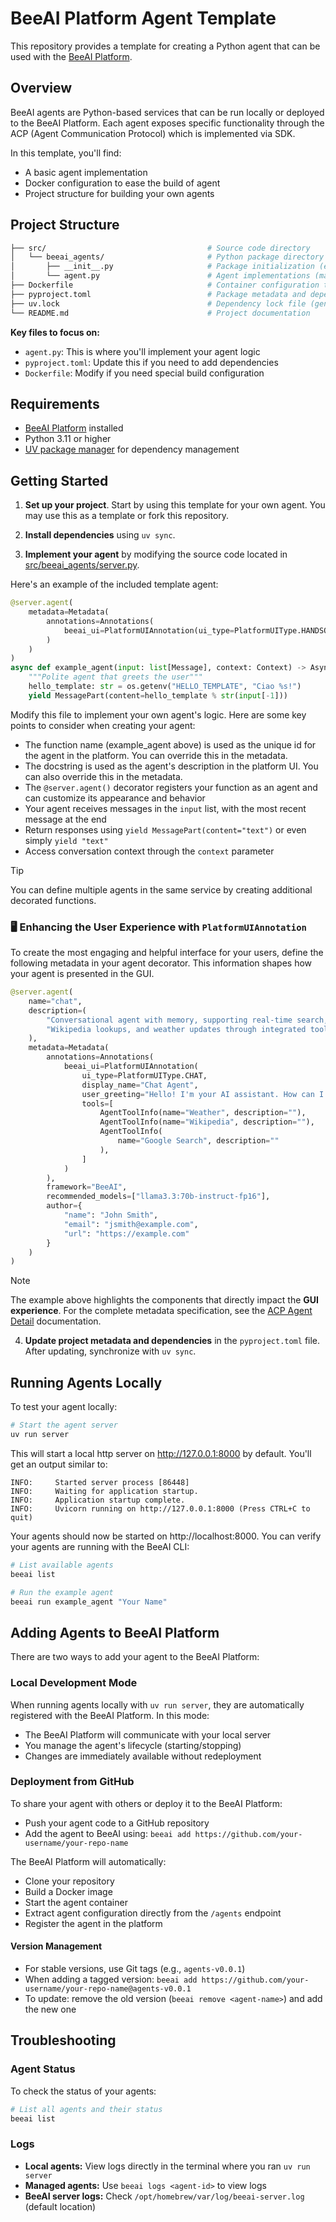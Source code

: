# BeeAI Platform Agent Template

This repository provides a template for creating a Python agent that can be used with the [BeeAI Platform](https://docs.beeai.dev).

## Overview

BeeAI agents are Python-based services that can be run locally or deployed to the BeeAI Platform. Each agent exposes specific functionality through the ACP (Agent Communication Protocol) which is implemented via SDK.

In this template, you'll find:
- A basic agent implementation
- Docker configuration to ease the build of agent
- Project structure for building your own agents

## Project Structure

```sh
├── src/                                    # Source code directory
│   └── beeai_agents/                       # Python package directory
│       ├── __init__.py                     # Package initialization (empty)
│       └── agent.py                        # Agent implementations (main file you'll modify)
├── Dockerfile                              # Container configuration to build the agent
├── pyproject.toml                          # Package metadata and dependencies
├── uv.lock                                 # Dependency lock file (generated by UV)
└── README.md                               # Project documentation
```

**Key files to focus on:**

- `agent.py`: This is where you'll implement your agent logic
- `pyproject.toml`: Update this if you need to add dependencies
- `Dockerfile`: Modify if you need special build configuration

## Requirements

- [BeeAI Platform](https://docs.beeai.dev/introduction/quickstart) installed
- Python 3.11 or higher
- [UV package manager](https://docs.astral.sh/uv/) for dependency management

## Getting Started

1. **Set up your project**. Start by using this template for your own agent. You may use this as a template or fork this repository.

2. **Install dependencies** using `uv sync`.

3. **Implement your agent** by modifying the source code located in [src/beeai_agents/server.py](src/beeai_agents/agent.py).

Here's an example of the included template agent:

```py
@server.agent(
    metadata=Metadata(
        annotations=Annotations(
            beeai_ui=PlatformUIAnnotation(ui_type=PlatformUIType.HANDSOFF)
        )
    )
)
async def example_agent(input: list[Message], context: Context) -> AsyncGenerator[RunYield, RunYieldResume]:
    """Polite agent that greets the user"""
    hello_template: str = os.getenv("HELLO_TEMPLATE", "Ciao %s!")
    yield MessagePart(content=hello_template % str(input[-1]))
```

Modify this file to implement your own agent's logic. Here are some key points to consider when creating your agent:
- The function name (example_agent above) is used as the unique id for the agent in the platform. You can override this in the metadata.
- The docstring is used as the agent's description in the platform UI. You can also override this in the metadata.
- The `@server.agent()` decorator registers your function as an agent and can customize its appearance and behavior
- Your agent receives messages in the `input` list, with the most recent message at the end
- Return responses using `yield MessagePart(content="text")` or even simply `yield "text"`
- Access conversation context through the `context` parameter

> [!TIP]
> You can define multiple agents in the same service by creating additional decorated functions.

### 🖥️ Enhancing the User Experience with `PlatformUIAnnotation`

To create the most engaging and helpful interface for your users, define the following metadata in your agent decorator. This information shapes how your agent is presented in the GUI.

```py
@server.agent(
    name="chat",
    description=(
        "Conversational agent with memory, supporting real-time search, "
        "Wikipedia lookups, and weather updates through integrated tools"
    ),
    metadata=Metadata(
        annotations=Annotations(
            beeai_ui=PlatformUIAnnotation(
                ui_type=PlatformUIType.CHAT,
                display_name="Chat Agent",
                user_greeting="Hello! I'm your AI assistant. How can I help you today?",
                tools=[
                    AgentToolInfo(name="Weather", description=""),
                    AgentToolInfo(name="Wikipedia", description=""),
                    AgentToolInfo(
                        name="Google Search", description=""
                    ),
                ]
            )
        ),
        framework="BeeAI",
        recommended_models=["llama3.3:70b-instruct-fp16"],
        author={
            "name": "John Smith",
            "email": "jsmith@example.com",
            "url": "https://example.com"
        }
    )
)
```

>[!Note]
>The example above highlights the components that directly impact the **GUI experience**. For the complete metadata specification, see the [ACP Agent Detail](https://agentcommunicationprotocol.dev/core-concepts/agent-detail) documentation.

4. **Update project metadata and dependencies** in the `pyproject.toml` file. After updating, synchronize with `uv sync`.

## Running Agents Locally

To test your agent locally:

```sh
# Start the agent server
uv run server
```

This will start a local http server on http://127.0.0.1:8000 by default. You'll get an output similar to:

```
INFO:     Started server process [86448]
INFO:     Waiting for application startup.
INFO:     Application startup complete.
INFO:     Uvicorn running on http://127.0.0.1:8000 (Press CTRL+C to quit)
```

Your agents should now be started on http://localhost:8000. You can verify your agents are running with the BeeAI CLI:

```sh
# List available agents
beeai list

# Run the example agent
beeai run example_agent "Your Name"
```

## Adding Agents to BeeAI Platform

There are two ways to add your agent to the BeeAI Platform:

### Local Development Mode

When running agents locally with `uv run server`, they are automatically registered with the BeeAI Platform. In this mode:
- The BeeAI Platform will communicate with your local server
- You manage the agent's lifecycle (starting/stopping)
- Changes are immediately available without redeployment

### Deployment from GitHub

To share your agent with others or deploy it to the BeeAI Platform:

- Push your agent code to a GitHub repository
- Add the agent to BeeAI using: `beeai add https://github.com/your-username/your-repo-name`

The BeeAI Platform will automatically:
- Clone your repository
- Build a Docker image
- Start the agent container
- Extract agent configuration directly from the `/agents` endpoint
- Register the agent in the platform

#### Version Management

- For stable versions, use Git tags (e.g., `agents-v0.0.1`)
- When adding a tagged version: `beeai add https://github.com/your-username/your-repo-name@agents-v0.0.1`
- To update: remove the old version (`beeai remove <agent-name>`) and add the new one

## Troubleshooting

### Agent Status

To check the status of your agents:

```sh
# List all agents and their status
beeai list
```

### Logs

- **Local agents:** View logs directly in the terminal where you ran `uv run server`
- **Managed agents:** Use `beeai logs <agent-id>` to view logs
- **BeeAI server logs:** Check `/opt/homebrew/var/log/beeai-server.log` (default location)
